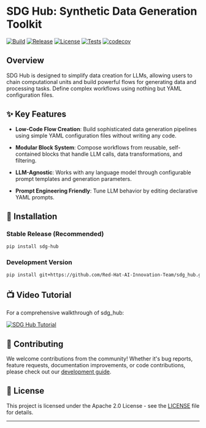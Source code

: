 # SDG Hub: Synthetic Data Generation Toolkit

[![Build](https://github.com/Red-Hat-AI-Innovation-Team/sdg_hub/actions/workflows/pypi.yaml/badge.svg?branch=main)](https://github.com/Red-Hat-AI-Innovation-Team/sdg_hub/actions/workflows/pypi.yaml)
[![Release](https://img.shields.io/github/v/release/Red-Hat-AI-Innovation-Team/sdg_hub)](https://github.com/Red-Hat-AI-Innovation-Team/sdg_hub/releases)
[![License](https://img.shields.io/github/license/Red-Hat-AI-Innovation-Team/sdg_hub)](https://github.com/Red-Hat-AI-Innovation-Team/sdg_hub/blob/main/LICENSE)
[![Tests](https://github.com/Red-Hat-AI-Innovation-Team/sdg_hub/actions/workflows/test.yml/badge.svg)](https://github.com/Red-Hat-AI-Innovation-Team/sdg_hub/actions/workflows/test.yml)
[![codecov](https://codecov.io/gh/Red-Hat-AI-Innovation-Team/sdg_hub/graph/badge.svg?token=SP75BCXWO2)](https://codecov.io/gh/Red-Hat-AI-Innovation-Team/sdg_hub)

## Overview

SDG Hub is designed to simplify data creation for LLMs, allowing users to chain computational units and build powerful flows for generating data and processing tasks. Define complex workflows using nothing but YAML configuration files.

## ✨ Key Features

- **Low-Code Flow Creation**: Build sophisticated data generation pipelines using simple YAML configuration files without writing any code.

- **Modular Block System**: Compose workflows from reusable, self-contained blocks that handle LLM calls, data transformations, and filtering.

- **LLM-Agnostic**: Works with any language model through configurable prompt templates and generation parameters.

- **Prompt Engineering Friendly**: Tune LLM behavior by editing declarative YAML prompts.

## 🚀 Installation

### Stable Release (Recommended)

```bash
pip install sdg-hub
```

### Development Version

```bash
pip install git+https://github.com/Red-Hat-AI-Innovation-Team/sdg_hub.git
```

## 📺 Video Tutorial

For a comprehensive walkthrough of sdg_hub:

[![SDG Hub Tutorial](https://img.youtube.com/vi/aGKCViWjAmA/0.jpg)](https://www.youtube.com/watch?v=aGKCViWjAmA)

## 🤝 Contributing

We welcome contributions from the community! Whether it's bug reports, feature requests, documentation improvements, or code contributions, please check out our [development guide](development.md).

## 📄 License

This project is licensed under the Apache 2.0 License - see the [LICENSE](https://github.com/Red-Hat-AI-Innovation-Team/sdg_hub/blob/main/LICENSE) file for details.

---